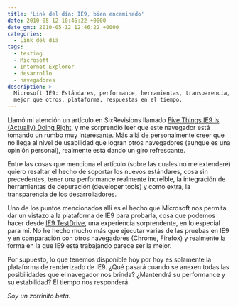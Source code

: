 ```yaml
---
title: 'Link del día: IE9, bien encaminado'
date: 2010-05-12 10:46:22 +0000
date_gmt: 2010-05-12 12:46:22 +0000
categories:
  - Link del día
tags:
  - testing
  - Microsoft
  - Internet Explorer
  - desarrollo
  - navegadores
description: >-
  Microsoft IE9: Estándares, performance, herramientas, transparencia, pruebas,
  mejor que otros, plataforma, respuestas en el tiempo.
---
```



Llamó mi atención un artículo en SixRevisions llamado [Five Things IE9 is (Actually) Doing Right](http://sixrevisions.com/web-development/five-things-ie9-is-actually-doing-right/), y me sorprendió leer que este navegador está tomando un rumbo muy interesante. Más allá de personalmente creer que no llega al nivel de usabilidad que logran otros navegadores (aunque es una opinión personal), realmente está dando un giro refrescante.

Entre las cosas que menciona el artículo (sobre las cuales no me extenderé) quiero resaltar el hecho de soportar los nuevos estándares, cosa sin precedentes, tener una performance realmente increíble, la integración de herramientas de depuración (developer tools) y como extra, la transparencia de los desarrolladores.

Uno de los puntos mencionados allí es el hecho que Microsoft nos permita dar un vistazo a la plataforma de IE9 para probarla, cosa que podemos hacer desde [IE9 TestDrive](http://ie.microsoft.com/testdrive/Default.html), una experiencia sorprendente, en lo especial para mí. No he hecho mucho más que ejecutar varias de las pruebas en IE9 y en comparación con otros navegadores (Chrome, Firefox) y realmente la forma en la que IE9 está trabajando parece ser la mejor.

Por supuesto, lo que tenemos disponible hoy por hoy es solamente la plataforma de renderizado de IE9.  ¿Qué pasará cuando se anexen todas las posibilidades que el navegador nos brinda?  ¿Mantendrá su performance y su estabilidad? El tiempo nos responderá.

_Soy un zorrinito beta._
